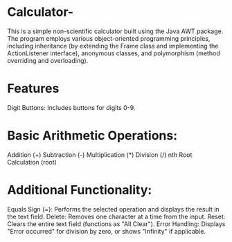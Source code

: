 # Calculator-
This is a simple non-scientific calculator built using the Java AWT package. The program employs various object-oriented programming principles, including inheritance (by extending the Frame class and implementing the ActionListener interface), anonymous classes, and polymorphism (method overriding and overloading).

# Features
Digit Buttons: Includes buttons for digits 0-9.

# Basic Arithmetic Operations:
Addition (+)
Subtraction (-)
Multiplication (*)
Division (/)
nth Root Calculation (root)

# Additional Functionality:

Equals Sign (=): Performs the selected operation and displays the result in the text field.
Delete: Removes one character at a time from the input.
Reset: Clears the entire text field (functions as "All Clear").
Error Handling: Displays "Error occurred" for division by zero, or shows "Infinity" if applicable.
